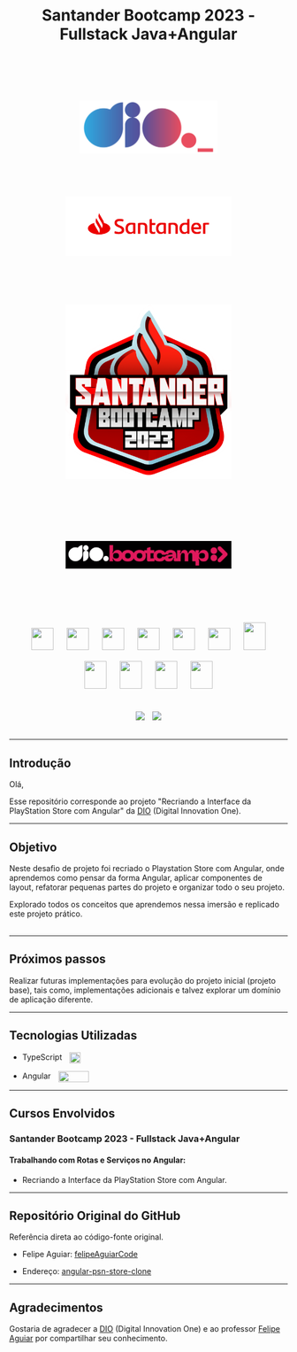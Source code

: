 <div align="center">
    <h1>Santander Bootcamp 2023 - Fullstack Java+Angular</h1>
</div>
<br><br>
<div align="center">
    <img src="assets\images\dio-logo.png" width="250" height="" hspace="50" style="margin:50px"/>
    <img src="assets\images\santander-logo.png" width="300" height="" hspace="25" style="margin:25px"/>
</div>
<br><br>
<div align="center"><img src="assets\images\bootcamp-santander.png" width="300" height="" hspace="" style="margin: 25px"/>
</div>
<br><br>
<div align="center"> <img src="assets\images\bootcamp-dio.png" width="300" height="" hspace="10" style="margin: 50px"/>
</div> 
<br><br>

<div align="center">
    <img src="https://cdn.jsdelivr.net/gh/devicons/devicon/icons/git/git-original.svg" width="40" height="40" hspace="10" style="margin: 10px"/>
    <img src="https://cdn.jsdelivr.net/gh/devicons/devicon/icons/html5/html5-original.svg" width="40" height="40" hspace="10" style="margin: 10px"/>
    <img src="https://cdn.jsdelivr.net/gh/devicons/devicon/icons/css3/css3-original.svg" width="40" height="40" hspace="10" style="margin: 10px"/>
    <img src="https://cdn.jsdelivr.net/gh/devicons/devicon/icons/javascript/javascript-original.svg" width="40" height="40" hspace="10" style="margin: 10px"/>
    <img src="https://cdn.jsdelivr.net/gh/devicons/devicon/icons/typescript/typescript-original.svg" width="40" height="40" hspace="10" style="margin: 10px"/>
    <img src="https://cdn.jsdelivr.net/gh/devicons/devicon/icons/angularjs/angularjs-original.svg" width="40" height="40" hspace="10" style="margin: 10px"/>
    <img src="https://cdn.jsdelivr.net/gh/devicons/devicon/icons/java/java-original.svg" width="40" height="50" hspace="10" style="margin: 10px"/>
    <img src="https://cdn.jsdelivr.net/gh/devicons/devicon/icons/spring/spring-original.svg" width="40" height="50" hspace="10" style="margin: 10px"/>    
    <img src="https://cdn.jsdelivr.net/gh/devicons/devicon/icons/mysql/mysql-original.svg" width="40" height="50" hspace="10" style="margin: 10px"/>
    <img src="https://cdn.jsdelivr.net/gh/devicons/devicon/icons/postgresql/postgresql-original.svg" width="40" height="50" hspace="10" style="margin: 10px"/>
    <img src="https://cdn.jsdelivr.net/gh/devicons/devicon/icons/mongodb/mongodb-original.svg" width="40" height="50" hspace="10" style="margin: 10px"/>          
</div>
<br>

</p>
<div align="center">
    <img src="https://img.shields.io/badge/IN%C3%8DCIO-17%2F08%2F2023-green" hspace="5"/>
    <img src="https://img.shields.io/badge/T%C3%89RMINO-22%2F10%2F2023-red" hspace="5"/>
</div>
<br>
<hr>


## Introdução
Olá,

Esse repositório corresponde ao projeto "Recriando a Interface da PlayStation Store com Angular" da [DIO](https://www.dio.me/) (Digital Innovation One).

<hr>

## Objetivo

Neste desafio de projeto foi recriado o Playstation Store com Angular, onde aprendemos como pensar da forma Angular, aplicar componentes de layout, refatorar pequenas partes do projeto e organizar todo o seu projeto.

Explorado todos os conceitos que aprendemos nessa imersão e replicado este projeto prático. 
<br><br>
<hr>

## Próximos passos

Realizar futuras implementações para evolução do projeto inicial (projeto base), tais como, implementações adicionais e talvez explorar um domínio de aplicação diferente.
<hr>

## Tecnologias Utilizadas

- TypeScript <img align=center src="https://cdn.jsdelivr.net/gh/devicons/devicon/icons/typescript/typescript-original.svg" width="20" height="20" hspace="5" style="margin-left: 10px"/>

- Angular <img align=center src="https://cdn.jsdelivr.net/gh/devicons/devicon/icons/angularjs/angularjs-original.svg" width="55" height="20" hspace="5" style="margin-left: 10px"/>
<hr>       

## Cursos Envolvidos
### **Santander Bootcamp 2023 - Fullstack Java+Angular** 
#### **Trabalhando com Rotas e Serviços no Angular:**

- Recriando a Interface da PlayStation Store com Angular.
<hr>

## Repositório Original do GitHub

Referência direta ao código-fonte original.

- Felipe Aguiar: [felipeAguiarCode](https://github.com/felipeAguiarCode)

- Endereço: [angular-psn-store-clone](https://github.com/felipeAguiarCode/angular-psn-store-clone)
<hr>

## Agradecimentos
Gostaria de agradecer a [DIO](https://www.dio.me/) (Digital Innovation One) e ao professor [Felipe Aguiar](https://github.com/felipeAguiarCode) por compartilhar seu conhecimento.
